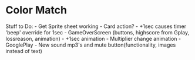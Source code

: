 Color Match
=======
Stuff to Do:
	- Get Sprite sheet working
	- Card action? 
	- +1sec causes timer 'beep' override for 1sec
	- GameOverScreen (buttons, highscore from Gplay, lossreason,  animation)
	- +1sec animation
	- Multiplier change animation
	- GooglePlay
	- New sound mp3's and mute button(functionality, images instead of text)
	
	